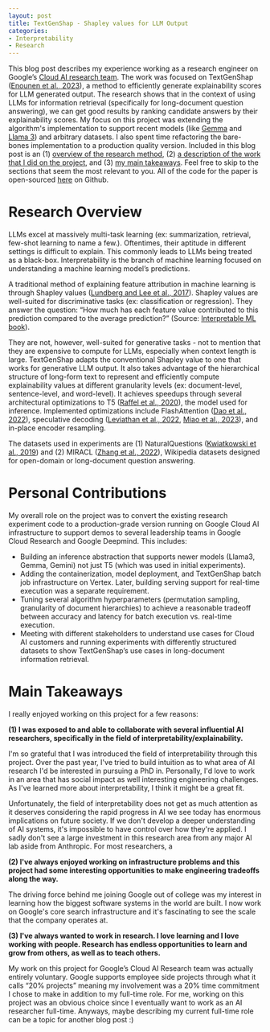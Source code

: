 ```yaml
---
layout: post
title: TextGenShap - Shapley values for LLM Output
categories:
- Interpretability
- Research
---
```


This blog post describes my experience working as a research engineer on Google’s [Cloud AI research team](https://research.google/teams/cloud-ai/). The work was focused on TextGenShap ([Enounen et al., 2023](https://arxiv.org/abs/2312.01279)), a method to efficiently generate explainability scores for LLM generated output. The research shows that in the context of using LLMs for information retrieval (specifically for long-document question answering), we can get good results by ranking candidate answers by their explainability scores. My focus on this project was extending the algorithm's implementation to support recent models (like [Gemma](https://ai.google.dev/gemma) and [Llama 3](https://llama.meta.com/llama3/)) and arbitrary datasets. I also spent time refactoring the bare-bones implementation to a production quality version. Included in this blog post is an (1) [overview of the research method](#research-overview), (2) [a description of the work that I did on the project](#personal-contributions), and (3) [my main takeaways](#main-takeaways). Feel free to skip to the sections that seem the most relevant to you. All of the code for the paper is open-sourced [here](https://github.com/google-research/google-research/tree/master/llm_longdoc_interpretability) on Github.

# Research Overview

LLMs excel at massively multi-task learning (ex: summarization, retrieval, few-shot learning to name a few.). Oftentimes, their aptitude in different settings is difficult to explain. This commonly leads to LLMs being treated as a black-box. Interpretability is the branch of machine learning focused on understanding a machine learning model’s predictions. 

A traditional method of explaining feature attribution in machine learning is through Shapley values ([Lundberg and Lee et al., 2017](https://arxiv.org/abs/1705.07874)). Shapley values are well-suited for discriminative tasks (ex: classification or regression). They answer the question: “How much has each feature value contributed to this prediction compared to the average prediction?” (Source: [Interpretable ML book](https://christophm.github.io/interpretable-ml-book/shapley.html)). 

They are not, however, well-suited for generative tasks - not to mention that they are expensive to compute for LLMs, especially when context length is large. TextGenShap adapts the conventional Shapley value to one that works for generative LLM output. It also takes advantage of the hierarchical structure of long-form text to represent and efficiently compute explainability values at different granularity levels (ex: document-level, sentence-level, and word-level). It achieves speedups through several architectural optimizations to T5 ([Raffel et al., 2020](https://arxiv.org/abs/1910.10683)), the model used for inference. Implemented optimizations include FlashAttention ([Dao et al., 2022](https://arxiv.org/abs/2205.14135)), speculative decoding ([Leviathan et al., 2022](https://arxiv.org/abs/2211.17192), [Miao et al., 2023](https://arxiv.org/abs/2305.09781)), and in-place encoder resampling. 

The datasets used in experiments are (1) NaturalQuestions ([Kwiatkowski et al., 2019](https://aclanthology.org/Q19-1026/)) and (2) MIRACL ([Zhang et al., 2022](https://arxiv.org/abs/2210.09984)), Wikipedia datasets designed for open-domain or long-document question answering. 

# Personal Contributions

My overall role on the project was to convert the existing research experiment code to a production-grade version running on Google Cloud AI infrastructure to support demos to several leadership teams in Google Cloud Research and Google Deepmind. This includes:

- Building an inference abstraction that supports newer models (Llama3, Gemma, Gemini) not just T5 (which was used in initial experiments).
- Adding the containerization, model deployment, and TextGenShap batch job infrastructure on Vertex. Later, building serving support for real-time execution was a separate requirement. 
- Tuning several algorithm hyperparameters (permutation sampling, granularity of document hierarchies) to achieve a reasonable tradeoff between accuracy and latency for batch execution vs. real-time execution. 
- Meeting with different stakeholders to understand use cases for Cloud AI customers and  running experiments with differently structured datasets to show TextGenShap’s use cases in long-document information retrieval.

# Main Takeaways

I really enjoyed working on this project for a few reasons:

**(1) I was exposed to and able to collaborate with several influential AI researchers, specifically in the field of interpretability/explainability.** 

I'm so grateful that I was introduced the field of interpretability through this project. Over the past year, I've tried to build intuition as to what area of AI research I'd be interested in pursuing a PhD in. Personally, I'd love to work in an area that has social impact as well interesting engineering challenges. As I've learned more about interpretability, I think it might be a great fit.

Unfortunately, the field of interpretability does not get as much attention as it deserves considering the rapid progress in AI we see today has enormous implications on future society. If we don't develop a deeper understanding of AI systems, it's impossible to have control over how they're applied. I sadly don't see a large investment in this research area from any major AI lab aside from Anthropic. For most researchers, a 

**(2) I've always enjoyed working on infrastructure problems and this project had some interesting opportunities to make engineering tradeoffs along the way.**

The driving force behind me joining Google out of college was my interest in learning how the biggest software systems in the world are built. I now work on Google's core search infrastructure and it's fascinating to see the scale that the company operates at.  

**(3) I've always wanted to work in research. I love learning and I love working with people. Research has endless opportunities to learn and grow from others, as well as to teach others.**

My work on this project for Google’s Cloud AI Research team was actually entirely voluntary. Google supports employee side projects through what it calls “20% projects” meaning my involvement was a 20% time commitment I chose to make in addition to my full-time role. For me, working on this project was an obvious choice since I eventually want to work as an AI researcher full-time. Anyways, maybe describing my current full-time role can be a topic for another blog post :)
